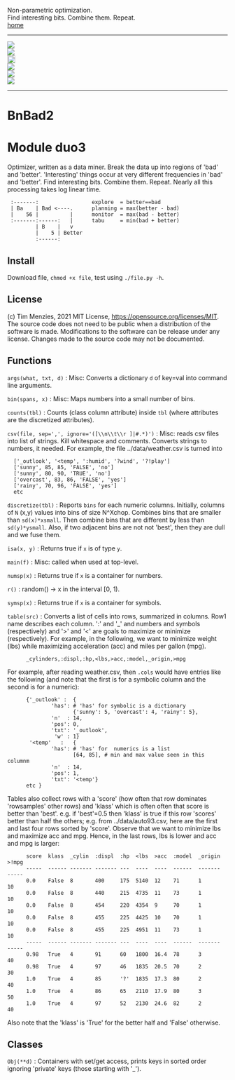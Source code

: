 Non-parametric optimization.<br>
Find interesting bits. Combine them. Repeat.<br>
[home](http://menzies.us/bnbab2)         
<hr>
<!--- a href="http://github.com/timm/bnbad2"><img src="https://github.com/timm/bnbad2/raw/main/etc/img/banner.png" align=left></a --->
<p><a href="https://zenodo.org/badge/latestdoi/326061406"><img src="https://zenodo.org/badge/326061406.svg"></a>
<br><img src="https://img.shields.io/badge/language-python3,bash-blue">
<br><a href="https://badge.fury.io/py/bnbad2"><img src="https://badge.fury.io/py/bnbad2.svg" alt="PyPI version" height="18"></a>
<br><img src="https://img.shields.io/badge/purpose-ai%20,%20se-blueviolet">
<br><a href="https://travis-ci.com/timm/bnbad2"><img src="https://travis-ci.com/timm/bnbad2.svg?branch=main"></a>
<br><img src="https://img.shields.io/badge/license-mit-lightgrey"></p><hr>

# BnBad2

Module duo3
===========
Optimizer, written as a data miner.  Break the data up into regions
of 'bad' and 'better'. 'Interesting' things occur at very different
frequencies in 'bad' and 'better'. Find interesting bits. Combine
them. Repeat. Nearly all this processing takes log linear time.

     :-------:                 explore  = better==bad
     | Ba    | Bad <----.      planning = max(better - bad)
     |    56 |          |      monitor  = max(bad - better)
     :-------:------:   |      tabu     = min(bad + better)
             | B    |   v
             |    5 | Better
             :------:

## Install

Download file, `chmod +x file`, test using `./file.py -h`.

## License

(c) Tim Menzies, 2021
MIT License, https://opensource.org/licenses/MIT. The source code
does not need to be public when a distribution of the software is
made. Modifications to the software can be release under any
license. Changes made to the source code may not be documented.

Functions
---------

    
`args(what, txt, d)`
:   Misc: Converts a dictionary `d` of key=val 
    into command line arguments.

    
`bin(spans, x)`
:   Misc: Maps numbers into a small number of bins.

    
`counts(tbl)`
:   Counts (class column attribute) inside `tbl`
    (where attributes are the discretized attributes).

    
`csv(file, sep=',', ignore='([\\n\\t\\r ]|#.*)')`
:   Misc: reads csv files into list of strings.
    Kill whitespace and comments. 
    Converts  strings to numbers, it needed. For example,
    the file ../data/weather.csv is turned into
    
      ['_outlook', '<temp', ':humid', '?wind', '?!play']
      ['sunny', 85, 85, 'FALSE', 'no']
      ['sunny', 80, 90, 'TRUE', 'no']
      ['overcast', 83, 86, 'FALSE', 'yes']
      ['rainy', 70, 96, 'FALSE', 'yes']
      etc

    
`discretize(tbl)`
:   Reports `bins` for each numeric columns. Initially,
    columns of `N` (x,y) values  into bins of size N^Xchop.
    Combines bins that are smaller than `sd(x)*xsmall`. Then combine
    bins that are different by less than `sd(y)*ysmall`. Also, if
    two adjacent bins are not not 'best', then they are dull and
    we fuse them.

    
`isa(x, y)`
:   Returns true if `x` is of type `y`.

    
`main(f)`
:   Misc: called when used at top-level.

    
`numsp(x)`
:   Returns true if `x` is a container for numbers.

    
`r()`
:   random() -> x in the interval [0, 1).

    
`symsp(x)`
:   Returns true if `x` is a container for symbols.

    
`table(src)`
:   Converts a list of cells into rows, summarized in columns. Row1
      name describes each column. ':' and '_' and numbers and symbols (respectively) 
      and '>' and '<' are goals to maximize or minimize (respectively). For example, in
      the following, we want to minimize weight (lbs) while maximizing acceleration (acc)
      and miles per gallon (mpg).
    
          _cylinders,:displ,:hp,<lbs,>acc,:model,_origin,>mpg
    
For example, after reading weather.csv,
      then `.cols` would have entries like the following (and note that
      the first is for a symbolic column and the second is for a numeric):
    
          {'_outlook' :  {
                  'has': # 'has' for symbolic is a dictionary
                         {'sunny': 5, 'overcast': 4, 'rainy': 5}, 
                  'n'  : 14, 
                  'pos': 0, 
                  'txt': '_outlook', 
                   'w' : 1}
           '<temp'   :   {
                  'has': # 'has' for  numerics is a list
                         [64, 85], # min and max value seen in this columnm
                  'n'  : 14, 
                  'pos': 1, 
                  'txt': '<temp'}
          etc }
    
Tables also collect rows with a 'score' (how often that row
      dominates 'rowsamples' other rows) and 'klass' which is often often
      that score is better than 'best'. e.g. if 'best'=0.5 then 'klass' is
      true if this row 'scores' better than half the others; e.g. from
      ../data/auto93.csv, here are the first and last four rows sorted by
      'score'. Observe that we want to minimize lbs and maximize acc and mpg.
      Hence, in the last rows, lbs is lower and acc and mpg is larger:
    
          score  klass  _cylin  :displ  :hp  <lbs  >acc  :model  _origin  >!mpg
          -----  ------ ------- ------- ---  ----  ----  ------  -------  -----
          0.0    False  8       400     175  5140  12    71      1        10
          0.0    False  8       440     215  4735  11    73      1        10
          0.0    False  8       454     220  4354  9     70      1        10
          0.0    False  8       455     225  4425  10    70      1        10
          0.0    False  8       455     225  4951  11    73      1        10
          -----  ------ ------- ------- ---  ----  ----  ------  -------  -----
          0.98   True   4       91      60   1800  16.4  78      3        40
          0.98   True   4       97      46   1835  20.5  70      2        30
          1.0    True   4       85      '?'  1835  17.3  80      2        40
          1.0    True   4       86      65   2110  17.9  80      3        50
          1.0    True   4       97      52   2130  24.6  82      2        40
    
Also note that the 'klass' is 'True' for the better half and 'False'
      otherwise.

Classes
-------

`Obj(**d)`
:   Containers with set/get access, prints keys in sorted order
    ignoring 'private' keys (those starting with '_').
